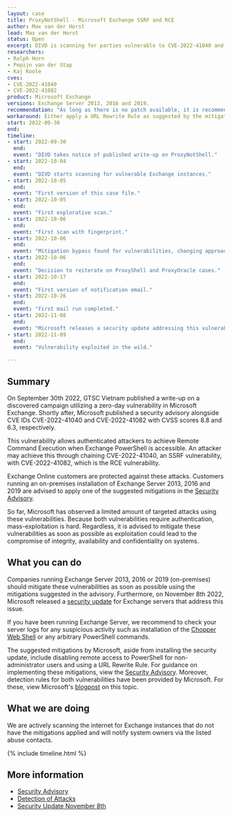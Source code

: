 ```yaml
---
layout: case
title: ProxyNotShell - Microsoft Exchange SSRF and RCE
author: Max van der Horst
lead: Max van der Horst
status: Open
excerpt: DIVD is scanning for parties vulnerable to CVE-2022-41040 and CVE-2022-41082 (nicknamed ProxyNotShell).
researchers:
- Ralph Horn
- Pepijn van der Stap
- Kaj Koole
cves: 
- CVE-2022-41040
- CVE-2022-41082
product: Microsoft Exchange
versions: Exchange Server 2013, 2016 and 2019.
recommendation: "As long as there is no patch available, it is recommended to apply one of the mitigations suggested by Microsoft. Please find the Security Advisory at the end of the casefile."
workaround: Either apply a URL Rewrite Rule as suggested by the mitigations in the Security Advisory or disable remote PowerShell access for non-administrators.
start: 2022-09-30
end:
timeline:
- start: 2022-09-30
  end:
  event: "DIVD takes notice of published write-up on ProxyNotShell."
- start: 2022-10-04
  end:
  event: "DIVD starts scanning for vulnerable Exchange instances."
- start: 2022-10-05
  end:
  event: "First version of this case file."
- start: 2022-10-05
  end:
  event: "First explorative scan."
- start: 2022-10-06
  end:
  event: "First scan with fingerprint."
- start: 2022-10-06
  end:
  event: "Mitigation bypass found for vulnerabilities, changing approach to scanning."
- start: 2022-10-06
  end:
  event: "Decision to reiterate on ProxyShell and ProxyOracle cases."
- start: 2022-10-17
  end:
  event: "First version of notification email."
- start: 2022-10-26
  end:
  event: "First mail run completed."
- start: 2022-11-08
  end:
  event: "Microsoft releases a security update addressing this vulnerability."
- start: 2022-11-09
  end:
  event: "Vulnerability exploited in the wild."

---
```


## Summary

On September 30th 2022, GTSC Vietnam published a write-up on a discovered campaign utilizing a zero-day vulnerability in Microsoft Exchange. Shortly after, Microsoft published a security advisory alongside CVE IDs CVE-2022-41040 and CVE-2022-41082 with CVSS scores 8.8 and 6.3, respectively.

This vulnerability allows authenticated attackers to achieve Remote Command Execution when Exchange PowerShell is accessible. An attacker may achieve this through chaining CVE-2022-41040, an SSRF vulnerability, with CVE-2022-41082, which is the RCE vulnerability.

Exchange Online customers are protected against these attacks. Customers running an on-premises installation of Exchange Server 2013, 2016 and 2019 are advised to apply one of the suggested mitigations in the [Security Advisory](https://msrc-blog.microsoft.com/2022/09/29/customer-guidance-for-reported-zero-day-vulnerabilities-in-microsoft-exchange-server/). 

So far, Microsoft has observed a limited amount of targeted attacks using these vulnerabilities. Because both vulnerabilities require authentication, mass-exploitation is hard. Regardless, it is advised to mitigate these vulnerabilities as soon as possible as exploitation could lead to the compromise of integrity, availability and confidentiality on systems. 

## What you can do

Companies running Exchange Server 2013, 2016 or 2019 (on-premises) should mitigate these vulnerabilities as soon as possible using the mitigations suggested in the advisory. Furthermore, on November 8th 2022, Microsoft released a [security update](https://techcommunity.microsoft.com/t5/exchange-team-blog/released-november-2022-exchange-server-security-updates/ba-p/3669045) for Exchange servers that address this issue.

If you have been running Exchange Server, we recommend to check your server logs for any suspicious activity such as installation of the [Chopper Web Shell](https://en.wikipedia.org/wiki/China_Chopper) or any arbitrary PowerShell commands. 

The suggested mitigations by Microsoft, aside from installing the security update, include disabling remote access to PowerShell for non-administrator users and using a URL Rewrite Rule. For guidance on implementing these mitigations, view the [Security Advisory](https://msrc-blog.microsoft.com/2022/09/29/customer-guidance-for-reported-zero-day-vulnerabilities-in-microsoft-exchange-server/). Moreover, detection rules for both vulnerabilities have been provided by Microsoft. For these, view Microsoft's [blogpost](https://www.microsoft.com/security/blog/2022/09/30/analyzing-attacks-using-the-exchange-vulnerabilities-cve-2022-41040-and-cve-2022-41082/) on this topic. 

## What we are doing

We are actively scanning the internet for Exchange instances that do not have the mitigations applied and will notify system owners via the listed abuse contacts. 

{% include timeline.html %}

## More information

* [Security Advisory](https://msrc-blog.microsoft.com/2022/09/29/customer-guidance-for-reported-zero-day-vulnerabilities-in-microsoft-exchange-server/)
* [Detection of Attacks](https://www.microsoft.com/security/blog/2022/09/30/analyzing-attacks-using-the-exchange-vulnerabilities-cve-2022-41040-and-cve-2022-41082/)
* [Security Update November 8th](https://techcommunity.microsoft.com/t5/exchange-team-blog/released-november-2022-exchange-server-security-updates/ba-p/3669045)

